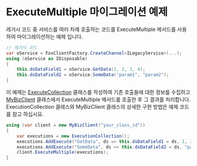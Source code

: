 # ExecuteMultiple 마이그레이션 예제

레거시 코드 중 서비스를 여러 차례 호출하는 코드를 ExecuteMultiple 메서드를 사용하여 마이그레이션하는 예제 입니다.

```cs
// 레거시 코드
var oService = FoxClientFactory.CreateChannel<ILegacyService>(...);
using (oService as IDisposable)
{
    this.dsDataField1 = oService.GetData(1, 2, 3, 4);
    this.dsDataField2 = oService.SomeData("param1", "param2");
}
```

이 예제는 [ExecuteCollection](https://github.com/NeoDEEX/Samples/blob/f83dda480be96a834909902fa7609cc4834aff1f/WebService/BizService/Migration%20Examples/ExecuteMultipleMigration/ExecutionCollection.cs#L11) 클래스를 작성하여 기존 호출들에 대한 정보를 수집하고 [MyBizClient](https://github.com/NeoDEEX/Samples/blob/f83dda480be96a834909902fa7609cc4834aff1f/WebService/BizService/Migration%20Examples/ExecuteMultipleMigration/MyBizClient.cs#L11) 클래스에서 ExecuteMultiple 메서드를 호출한 후 그 결과를 처리합니다. ExecutionCollection 클래스와 MyBizClient 클래스의 상세한 구현 방법은 예제 코드를 참고 하십시요.

```cs
using (var client = new MyBizClient("your_class_id"))
{
    var executions = new ExecutionCollection();
    executions.AddExecute("GetData", ds => this.dsDataField1 = ds, 1, 2, 3, 4);
    executions.AddExecute("SomeData", ds => this.dsDataField2 = ds, "param1", "param2");
    client.ExecuteMultiple(executions);
}
```
